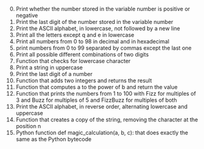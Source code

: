 0. Print  whether the number stored in the variable number is positive or negative
1. Print the last digit of the number stored in the variable number
2. Print the ASCII alphabet, in lowercase, not followed by a new line
3. Print all the letters except q and e in lowercase
4. Print all numbers from 0 to 98 in decimal and in hexadecimal
5. print numbers from 0 to 99 separated by commas except the last one
6. Print all possible different combinations of two digits
7. Function that checks for lowercase character
8. Print a string in uppercase
9. Print the last digit of a number
10. Function that adds two integers and returns the result
11. Function that computes a to the power of b and return the value
12. Function that prints the numbers from 1 to 100 with Fizz for multiples of 3 and Buzz for multiples of 5 and FizzBuzz for multiples of both
14. Print  the ASCII alphabet, in reverse order, alternating lowercase and uppercase
15. Function that creates a copy of the string, removing the character at the position n
16. Python function def magic_calculation(a, b, c): that does exactly the same as the Python bytecode

